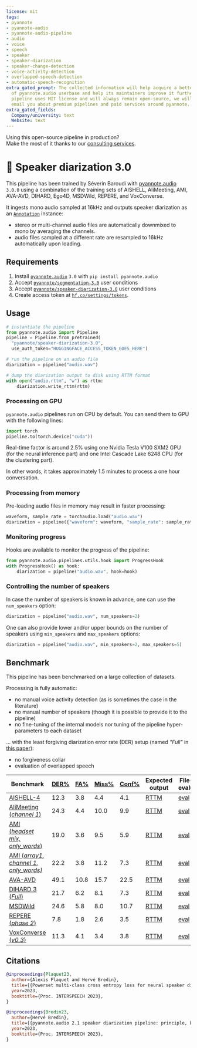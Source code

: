 ```yaml
---
license: mit
tags:
- pyannote
- pyannote-audio
- pyannote-audio-pipeline
- audio
- voice
- speech
- speaker
- speaker-diarization
- speaker-change-detection
- voice-activity-detection
- overlapped-speech-detection
- automatic-speech-recognition
extra_gated_prompt: The collected information will help acquire a better knowledge
  of pyannote.audio userbase and help its maintainers improve it further. Though this
  pipeline uses MIT license and will always remain open-source, we will occasionnally
  email you about premium pipelines and paid services around pyannote.
extra_gated_fields:
  Company/university: text
  Website: text
---
```


Using this open-source pipeline in production?  
Make the most of it thanks to our [consulting services](https://herve.niderb.fr/consulting.html).

# 🎹 Speaker diarization 3.0

This pipeline has been trained by Séverin Baroudi with [pyannote.audio](https://github.com/pyannote/pyannote-audio) `3.0.0` using a combination of the training sets of AISHELL, AliMeeting, AMI, AVA-AVD, DIHARD, Ego4D, MSDWild, REPERE, and VoxConverse.

It ingests mono audio sampled at 16kHz and outputs speaker diarization as an [`Annotation`](http://pyannote.github.io/pyannote-core/structure.html#annotation) instance: 

* stereo or multi-channel audio files are automatically downmixed to mono by averaging the channels. 
* audio files sampled at a different rate are resampled to 16kHz automatically upon loading.


## Requirements

1. Install [`pyannote.audio`](https://github.com/pyannote/pyannote-audio) `3.0` with `pip install pyannote.audio`
2. Accept [`pyannote/segmentation-3.0`](https://hf.co/pyannote/segmentation-3.0) user conditions
3. Accept [`pyannote/speaker-diarization-3.0`](https://hf.co/pyannote-speaker-diarization-3.0) user conditions
4. Create access token at [`hf.co/settings/tokens`](https://hf.co/settings/tokens).

## Usage

```python
# instantiate the pipeline
from pyannote.audio import Pipeline
pipeline = Pipeline.from_pretrained(
  "pyannote/speaker-diarization-3.0",
  use_auth_token="HUGGINGFACE_ACCESS_TOKEN_GOES_HERE")

# run the pipeline on an audio file
diarization = pipeline("audio.wav")

# dump the diarization output to disk using RTTM format
with open("audio.rttm", "w") as rttm:
    diarization.write_rttm(rttm)
```

### Processing on GPU

`pyannote.audio` pipelines run on CPU by default.
You can send them to GPU with the following lines:

```python 
import torch
pipeline.to(torch.device("cuda"))
```

Real-time factor is around 2.5% using one Nvidia Tesla V100 SXM2 GPU (for the neural inference part) and one Intel Cascade Lake 6248 CPU (for the clustering part).

In other words, it takes approximately 1.5 minutes to process a one hour conversation.

### Processing from memory

Pre-loading audio files in memory may result in faster processing:

```python
waveform, sample_rate = torchaudio.load("audio.wav")
diarization = pipeline({"waveform": waveform, "sample_rate": sample_rate})
```

### Monitoring progress

Hooks are available to monitor the progress of the pipeline:

```python
from pyannote.audio.pipelines.utils.hook import ProgressHook
with ProgressHook() as hook:
    diarization = pipeline("audio.wav", hook=hook)
```

### Controlling the number of speakers

In case the number of speakers is known in advance, one can use the `num_speakers` option:

```python
diarization = pipeline("audio.wav", num_speakers=2)
```

One can also provide lower and/or upper bounds on the number of speakers using `min_speakers` and `max_speakers` options:

```python
diarization = pipeline("audio.wav", min_speakers=2, max_speakers=5)
```

## Benchmark 

This pipeline has been benchmarked on a large collection of datasets.  

Processing is fully automatic:

* no manual voice activity detection (as is sometimes the case in the literature)
* no manual number of speakers (though it is possible to provide it to the pipeline)
* no fine-tuning of the internal models nor tuning of the pipeline hyper-parameters to each dataset

... with the least forgiving diarization error rate (DER) setup (named *"Full"* in [this paper](https://doi.org/10.1016/j.csl.2021.101254)):

* no forgiveness collar
* evaluation of overlapped speech

| Benchmark                                                                                                                                   | [DER%](. "Diarization error rate") | [FA%](. "False alarm rate") | [Miss%](. "Missed detection rate") | [Conf%](. "Speaker confusion rate") | Expected output                                                                                                               | File-level evaluation                                                                                                         |
| ------------------------------------------------------------------------------------------------------------------------------------------- | ---------------------------------- | --------------------------- | ---------------------------------- | ----------------------------------- | ----------------------------------------------------------------------------------------------------------------------------- | ----------------------------------------------------------------------------------------------------------------------------- |
| [AISHELL-4](http://www.openslr.org/111/)                                                                                                    | 12.3                              | 3.8                        | 4.4                               | 4.1                                | [RTTM](https://huggingface.co/pyannote/speaker-diarization-3.0.0/blob/main/reproducible_research/AISHELL.SpeakerDiarization.Benchmark.test.rttm)          | [eval](https://huggingface.co/pyannote/speaker-diarization-3.0.0/blob/main/reproducible_research/AISHELL.SpeakerDiarization.Benchmark.test.eval)          |
| [AliMeeting (*channel 1*)](https://www.openslr.org/119/)                                                                                    | 24.3                              | 4.4                        | 10.0                              | 9.9                                | [RTTM](https://huggingface.co/pyannote/speaker-diarization-3.0.0/blob/main/reproducible_research/AliMeeting.SpeakerDiarization.Benchmark.test.rttm)       | [eval](https://huggingface.co/pyannote/speaker-diarization-3.0.0/blob/main/reproducible_research/AliMeeting.SpeakerDiarization.Benchmark.test.eval)       |
| [AMI (*headset mix,*](https://groups.inf.ed.ac.uk/ami/corpus/) [*only_words*)](https://github.com/BUTSpeechFIT/AMI-diarization-setup)       | 19.0                              | 3.6                        | 9.5                               | 5.9                                | [RTTM](https://huggingface.co/pyannote/speaker-diarization-3.0.0/blob/main/reproducible_research/AMI.SpeakerDiarization.Benchmark.test.rttm)              | [eval](https://huggingface.co/pyannote/speaker-diarization-3.0.0/blob/main/reproducible_research/AMI.SpeakerDiarization.Benchmark.test.eval)              |
| [AMI (*array1, channel 1,*](https://groups.inf.ed.ac.uk/ami/corpus/) [*only_words)*](https://github.com/BUTSpeechFIT/AMI-diarization-setup) | 22.2                              | 3.8                        | 11.2                              | 7.3                                | [RTTM](https://huggingface.co/pyannote/speaker-diarization-3.0.0/blob/main/reproducible_research/AMI-SDM.SpeakerDiarization.Benchmark.test.rttm)          | [eval](https://huggingface.co/pyannote/speaker-diarization-3.0.0/blob/main/reproducible_research/AMI-SDM.SpeakerDiarization.Benchmark.test.eval)          |
| [AVA-AVD](https://arxiv.org/abs/2111.14448) |  49.1 | 10.8 | 15.7| 22.5 | [RTTM](https://huggingface.co/pyannote/speaker-diarization-3.0.0/blob/main/reproducible_research/AVA-AVD.SpeakerDiarization.Benchmark.test.rttm)       | [eval](https://huggingface.co/pyannote/speaker-diarization-3.0.0/blob/main/reproducible_research/AVA-AVD.SpeakerDiarization.Benchmark.test.eval)       |
| [DIHARD 3 (*Full*)](https://arxiv.org/abs/2012.01477)                                                                                       | 21.7                              | 6.2                       | 8.1                               | 7.3                                | [RTTM](https://huggingface.co/pyannote/speaker-diarization-3.0.0/blob/main/reproducible_research/DIHARD.SpeakerDiarization.Benchmark.test.rttm)           | [eval](https://huggingface.co/pyannote/speaker-diarization-3.0.0/blob/main/reproducible_research/DIHARD.SpeakerDiarization.Benchmark.test.eval)           |
| [MSDWild](https://x-lance.github.io/MSDWILD/) | 24.6 | 5.8 | 8.0 | 10.7 | [RTTM](https://huggingface.co/pyannote/speaker-diarization-3.0.0/blob/main/reproducible_research/MSDWILD.SpeakerDiarization.Benchmark.test.rttm)       | [eval](https://huggingface.co/pyannote/speaker-diarization-3.0.0/blob/main/reproducible_research/MSDWILD.SpeakerDiarization.Benchmark.test.eval)       |
| [REPERE (*phase 2*)](https://islrn.org/resources/360-758-359-485-0/)                                                                        | 7.8                               | 1.8                        | 2.6                               | 3.5                                | [RTTM](https://huggingface.co/pyannote/speaker-diarization-3.0.0/blob/main/reproducible_research/REPERE.SpeakerDiarization.Benchmark.test.rttm)           | [eval](https://huggingface.co/pyannote/speaker-diarization-3.0.0/blob/main/reproducible_research/REPERE.SpeakerDiarization.Benchmark.test.eval)           |
| [VoxConverse (*v0.3*)](https://github.com/joonson/voxconverse)                                                                              | 11.3                              | 4.1                        | 3.4                               | 3.8                                | [RTTM](https://huggingface.co/pyannote/speaker-diarization-3.0.0/blob/main/reproducible_research/VoxConverse.SpeakerDiarization.Benchmark.test.rttm)       | [eval](https://huggingface.co/pyannote/speaker-diarization-3.0.0/blob/main/reproducible_research/VoxConverse.SpeakerDiarization.Benchmark.test.eval)       |


## Citations

```bibtex
@inproceedings{Plaquet23,
  author={Alexis Plaquet and Hervé Bredin},
  title={{Powerset multi-class cross entropy loss for neural speaker diarization}},
  year=2023,
  booktitle={Proc. INTERSPEECH 2023},
}
```

```bibtex
@inproceedings{Bredin23,
  author={Hervé Bredin},
  title={{pyannote.audio 2.1 speaker diarization pipeline: principle, benchmark, and recipe}},
  year=2023,
  booktitle={Proc. INTERSPEECH 2023},
}
```
